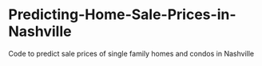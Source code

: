 # Predicting-Home-Sale-Prices-in-Nashville
Code to predict sale prices of single family homes and condos in Nashville
